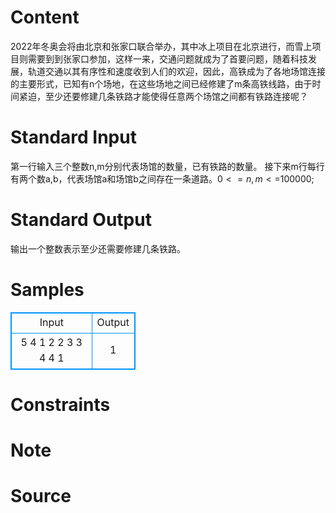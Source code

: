 
# Content

2022年冬奥会将由北京和张家口联合举办，其中冰上项目在北京进行，而雪上项目则需要到到张家口参加，这样一来，交通问题就成为了首要问题，随着科技发展，轨道交通以其有序性和速度收到人们的欢迎，因此，高铁成为了各地场馆连接的主要形式，已知有n个场地，在这些场地之间已经修建了m条高铁线路，由于时间紧迫，至少还要修建几条铁路才能使得任意两个场馆之间都有铁路连接呢？

# Standard Input

第一行输入三个整数n,m分别代表场馆的数量，已有铁路的数量。
接下来m行每行有两个数a,b，代表场馆a和场馆b之间存在一条道路。0$<=n,m<=$100000;

# Standard Output

输出一个整数表示至少还需要修建几条铁路。

# Samples

<style>
        table,table tr th, table tr td { border:1px solid #0094ff; }
        table { width: 200px; min-height: 25px; line-height: 25px; text-align: center; border-collapse: collapse;}   
    </style>
<table>
	<tr>
		<td>Input</td>
		<td>Output</td>
	</tr>
<tr><td>5 4
1 2
2 3
3 4
4 1
</td><td>1</td></tr></table>


# Constraints



# Note



# Source


